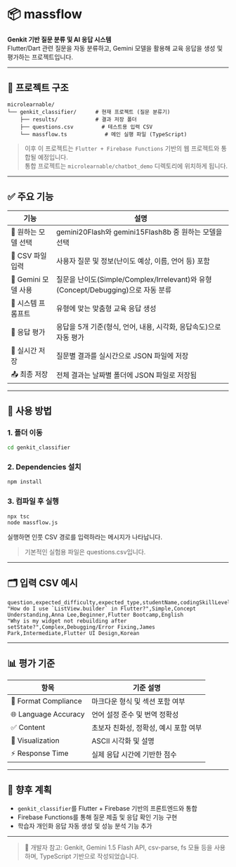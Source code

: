 
# 📦 massflow

**Genkit 기반 질문 분류 및 AI 응답 시스템**  
Flutter/Dart 관련 질문을 자동 분류하고, Gemini 모델을 활용해 교육 응답을 생성 및 평가하는 프로젝트입니다.

---

## 📁 프로젝트 구조

```
microlearnable/
└── genkit_classifier/      # 현재 프로젝트 (질문 분류기)
    ├── results/            # 결과 저장 폴더
    ├── questions.csv         # 테스트용 입력 CSV
    └── massflow.ts            # 메인 실행 파일 (TypeScript)
```

> 이후 이 프로젝트는 `Flutter + Firebase Functions` 기반의 웹 프로젝트와 통합될 예정입니다.  
> 통합 프로젝트는 `microlearnable/chatbot_demo` 디렉토리에 위치하게 됩니다.

---

## ✅ 주요 기능

| 기능 | 설명 |
|------|------|
| 📄 원하는 모델 선택 | gemini20Flash와 gemini15Flash8b 중 원하는 모델을 선택 |
| 📄 CSV 파일 입력 | 사용자 질문 및 정보(난이도 예상, 이름, 언어 등) 포함 |
| 🤖 Gemini 모델 사용 | 질문을 난이도(Simple/Complex/Irrelevant)와 유형(Concept/Debugging)으로 자동 분류 |
| 🧙 시스템 프롬프트 | 유형에 맞는 맞춤형 교육 응답 생성 |
| 🧪 응답 평가 | 응답을 5개 기준(형식, 언어, 내용, 시각화, 응답속도)으로 자동 평가 |
| 💾 실시간 저장 | 질문별 결과를 실시간으로 JSON 파일에 저장 |
| 📤 최종 저장 | 전체 결과는 날짜별 폴더에 JSON 파일로 저장됨 |

---

## 🧪 사용 방법

### 1. 폴더 이동
```bash
cd genkit_classifier
```

### 2. Dependencies 설치

```bash
npm install
```

### 3. 컴파일 후 실행

```bash
npx tsc
node massflow.js
```

실행하면 인풋 CSV 경로를 입력하라는 메시지가 나타납니다.
> 기본적인 실험용 파일은 questions.csv입니다.

---

## 🗂 입력 CSV 예시

```csv
question,expected_difficulty,expected_type,studentName,codingSkillLevel,courseName,languagePreference
"How do I use `ListView.builder` in Flutter?",Simple,Concept Understanding,Anna Lee,Beginner,Flutter Bootcamp,English
"Why is my widget not rebuilding after setState?",Complex,Debugging/Error Fixing,James Park,Intermediate,Flutter UI Design,Korean
```

---

## 📊 평가 기준

| 항목                | 기준 설명 |
|---------------------|------------|
| 📘 Format Compliance | 마크다운 형식 및 섹션 포함 여부 |
| 🌐 Language Accuracy | 언어 설정 준수 및 번역 정확성 |
| ✅ Content            | 초보자 친화성, 정확성, 예시 포함 여부 |
| 🎨 Visualization     | ASCII 시각화 및 설명 |
| ⚡ Response Time     | 실제 응답 시간에 기반한 점수 |

---

## 🔮 향후 계획

- `genkit_classifier`를 Flutter + Firebase 기반의 프론트엔드와 통합
- Firebase Functions를 통해 질문 제출 및 응답 확인 기능 구현
- 학습자 개인화 응답 자동 생성 및 성능 분석 기능 추가

---

> 📌 개발자 참고: Genkit, Gemini 1.5 Flash API, csv-parse, fs 모듈 등을 사용하며, TypeScript 기반으로 작성되었습니다.

